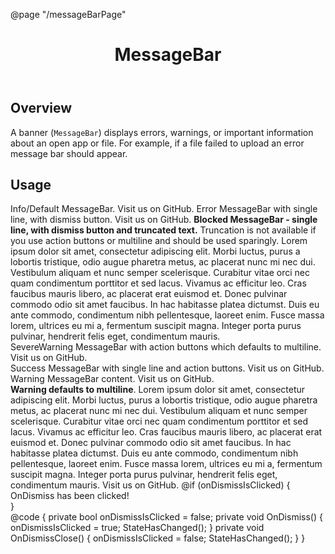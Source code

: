 ﻿@page "/messageBarPage"

<header class="root">
    <h1 class="title">MessageBar</h1>
</header>
<div class="section" style="transition-delay: 0s;">
    <div id="overview" tabindex="-1">
        <h2 class="subHeading hiddenContent">Overview</h2>
    </div>
    <div class="content">
        <div class="ms-Markdown">
            <p>
                A banner (<code>MessageBar</code>) displays errors, warnings, or important information about an open app or file. For example, if a file failed to upload an error message bar should appear.
            </p>
        </div>
    </div>
</div>
<div class="section" style="transition-delay: 0s;">
    <div id="overview" tabindex="-1">
        <h2 class="subHeading">Usage</h2>
    </div>
    <div>
        <div class="subSection">
            <Demo Header="Message bars" Key="0" MetadataPath="MessageBarPage">
                <Stack>
                    <Stack Tokens=@(new StackTokens { ChildrenGap = new[] { 20.0 }, MaxWidth=650.0, Padding=8.0 })>
                        <StackItem>
                            <MessageBar>
                                Info/Default MessageBar.
                                <Link Href="https://github.com/BlazorFluentUI/BlazorFluentUI" Target="_blank">Visit us on GitHub.</Link>
                            </MessageBar>
                        </StackItem>
                        <StackItem>
                            <MessageBar MessageBarType="MessageBarType.Error" IsMultiline="false" OnDismiss="OnDismiss">
                                Error MessageBar with single line, with dismiss button.
                                <Link Href="https://github.com/BlazorFluentUI/BlazorFluentUI" Target="_blank">Visit us on GitHub.</Link>
                            </MessageBar>
                        </StackItem>
                        <StackItem>
                            <MessageBar MessageBarType=MessageBarType.Blocked
                                        IsMultiline=false
                                        OnDismiss="OnDismiss"
                                        DismissButtonAriaLabel="Close"
                                        Truncated=true
                                        OverflowButtonAriaLabel="See more">
                                <b>Blocked MessageBar - single line, with dismiss button and truncated text.</b> Truncation is not available if you use action buttons
                                or multiline and should be used sparingly. Lorem ipsum dolor sit amet, consectetur adipiscing elit. Morbi luctus, purus a lobortis
                                tristique, odio augue pharetra metus, ac placerat nunc mi nec dui. Vestibulum aliquam et nunc semper scelerisque. Curabitur vitae orci
                                nec quam condimentum porttitor et sed lacus. Vivamus ac efficitur leo. Cras faucibus mauris libero, ac placerat erat euismod et. Donec
                                pulvinar commodo odio sit amet faucibus. In hac habitasse platea dictumst. Duis eu ante commodo, condimentum nibh pellentesque, laoreet
                                enim. Fusce massa lorem, ultrices eu mi a, fermentum suscipit magna. Integer porta purus pulvinar, hendrerit felis eget, condimentum
                                mauris.
                            </MessageBar>
                        </StackItem>
                        <StackItem>
                            <MessageBar MessageBarType=MessageBarType.SevereWarning>
                                <Actions>
                                    <div>
                                        <MessageBarButton Text="Yes" />
                                        <MessageBarButton Text="No" />
                                    </div>
                                </Actions>
                                <ChildContent>
                                    SevereWarning MessageBar with action buttons which defaults to multiline.
                                    <Link Href="https://github.com/BlazorFluentUI/BlazorFluentUI" Target="_blank">Visit us on GitHub.</Link>
                                </ChildContent>
                            </MessageBar>
                        </StackItem>
                        <StackItem>
                            <MessageBar MessageBarType=MessageBarType.Success
                                        IsMultiline=false>
                                <Actions>
                                    <div>
                                        <MessageBarButton Text="Yes" />
                                        <MessageBarButton Text="No" />
                                    </div>
                                </Actions>
                                <ChildContent>
                                    Success MessageBar with single line and action buttons.
                                    <Link Href="https://github.com/BlazorFluentUI/BlazorFluentUI" Target="_blank">Visit us on GitHub.</Link>
                                </ChildContent>
                            </MessageBar>
                        </StackItem>
                        <StackItem>
                            <MessageBar MessageBarType=MessageBarType.Warning
                                        IsMultiline=false
                                        OnDismiss=@OnDismiss
                                        DismissButtonAriaLabel="Close">
                                <Actions>
                                    <div><MessageBarButton Text="Action" /></div>
                                </Actions>
                                <ChildContent>
                                    Warning MessageBar content.
                                    <Link Href="https://github.com/BlazorFluentUI/BlazorFluentUI" Target="_blank">Visit us on GitHub.</Link>
                                </ChildContent>
                            </MessageBar>
                        </StackItem>
                        <StackItem>
                            <MessageBar OnDismiss=@OnDismiss
                                        DismissButtonAriaLabel="Close"
                                        MessageBarType=MessageBarType.Warning>
                                <Actions>
                                    <div>
                                        <MessageBarButton Text="Yes" />
                                        <MessageBarButton Text="No" />
                                    </div>
                                </Actions>
                                <ChildContent>
                                    <b>Warning defaults to multiline</b>. Lorem ipsum dolor sit amet, consectetur adipiscing elit. Morbi luctus, purus a lobortis tristique,
                                    odio augue pharetra metus, ac placerat nunc mi nec dui. Vestibulum aliquam et nunc semper scelerisque. Curabitur vitae orci nec quam
                                    condimentum porttitor et sed lacus. Vivamus ac efficitur leo. Cras faucibus mauris libero, ac placerat erat euismod et. Donec pulvinar
                                    commodo odio sit amet faucibus. In hac habitasse platea dictumst. Duis eu ante commodo, condimentum nibh pellentesque, laoreet enim.
                                    Fusce massa lorem, ultrices eu mi a, fermentum suscipit magna. Integer porta purus pulvinar, hendrerit felis eget, condimentum mauris.
                                    <Link Href="https://github.com/BlazorFluentUI/BlazorFluentUI" Target="_blank">Visit us on GitHub.</Link>
                                </ChildContent>
                            </MessageBar>
                        </StackItem>
                        @if (onDismissIsClicked)
                        {
                            <StackItem>
                                <MessageBar OnDismiss=@OnDismissClose
                                            DismissButtonAriaLabel="Close">
                                    <ChildContent>
                                        OnDismiss has been clicked!
                                    </ChildContent>
                                    <Actions>
                                        <div>
                                            <MessageBarButton OnClick=@OnDismissClose Text="Close" />
                                        </div>
                                    </Actions>
                                </MessageBar>
                            </StackItem>
                        }
                    </Stack>
                </Stack>
            </Demo>
        </div>
    </div>
</div>
@code
{
     private bool onDismissIsClicked = false;
    private void OnDismiss()
    {
        onDismissIsClicked = true;
        StateHasChanged();
    }
    private void OnDismissClose()
    {
        onDismissIsClicked = false;
        StateHasChanged();
    }
}
